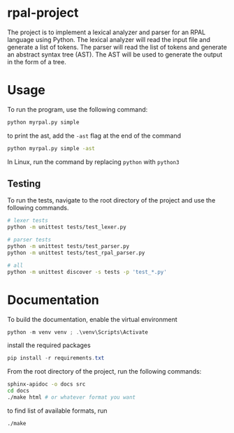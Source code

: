 # rpal-project

The project is to implement a lexical analyzer and parser for an RPAL language using Python. The lexical analyzer will read the input file and generate a list of tokens. The parser will read the list of tokens and generate an abstract syntax tree (AST). The AST will be used to generate the output in the form of a tree.

# Usage 

To run the program, use the following command:

```bash
python myrpal.py simple
```

to print the ast, add the `-ast` flag at the end of the command
```bash
python myrpal.py simple -ast
```

In Linux, run the command by replacing `python` with `python3`

## Testing

To run the tests, navigate to the root directory of the project and use the following commands.



```bash
# lexer tests
python -m unittest tests/test_lexer.py

# parser tests
python -m unittest tests/test_parser.py
python -m unittest tests/test_rpal_parser.py

# all
python -m unittest discover -s tests -p 'test_*.py'

```

# Documentation

To build the documentation,
enable the virtual environment
```powershell
python -m venv venv ; .\venv\Scripts\Activate
```

install the required packages
```powershell
pip install -r requirements.txt
```


From the root directory of the project, run the following commands:
```bash
sphinx-apidoc -o docs src
cd docs
./make html # or whatever format you want
```
to find list of available formats, run
```bash
./make
```